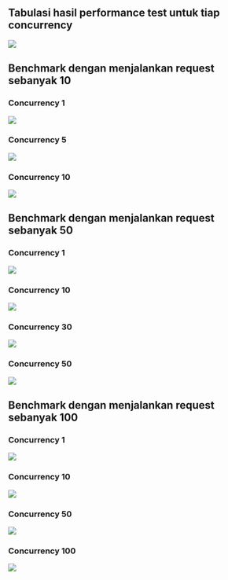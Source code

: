 ## Tabulasi hasil performance test untuk tiap concurrency
![](hasil.png)

## Benchmark dengan menjalankan request sebanyak 10
### Concurrency 1
![](n10c1.png)

### Concurrency 5
![](n10c5.png)

### Concurrency 10
![](n10c10.png)

## Benchmark dengan menjalankan request sebanyak 50
### Concurrency 1
![](n50c1.png)

### Concurrency 10
![](n50c10.png)

### Concurrency 30
![](n50c30.png)

### Concurrency 50
![](n50c50.png)

## Benchmark dengan menjalankan request sebanyak 100
### Concurrency 1
![](n100c1.png)

### Concurrency 10
![](n100c10.png)

### Concurrency 50
![](n100c50.png)

### Concurrency 100
![](n100c100.png)
